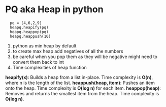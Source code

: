 # PQ aka Heap in python

```
  pq = [4,6,2,9]
  heapq.heapify(pq)
  heapq.heappop(pq)
  heapq.heappush(10)

```
1. python as min heap by default
2. to create max heap add negatives of all the numbers
3. be careful when you pop them as they will be negative might need to convert them back to int
4. Time complexities of heap function
   
**heapify(x)**: Builds a heap from a list in-place. Time complexity is **O(n)**, where n is the length of the list.
**heappush(heap, item)**: Pushes an item onto the heap. Time complexity is **O(log n)** for each item.
**heappop(heap)**: Removes and returns the smallest item from the heap. Time complexity is **O(log n)**.
